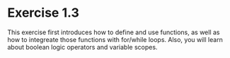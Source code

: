 # Exercise 1.3

This exercise first introduces how to define and use functions, as well as how to integreate those functions with for/while loops. Also, you will learn about boolean logic operators and variable scopes. 